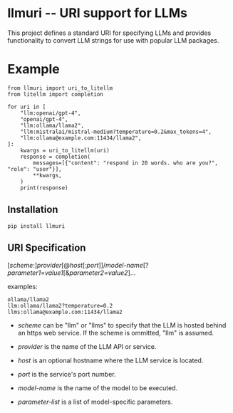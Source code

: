 # llmuri -- URI support for LLMs

This project defines a standard URI for specifying LLMs and provides functionality to
convert LLM strings for use with popular LLM packages.

# Example

```
from llmuri import uri_to_litellm
from litellm import completion

for uri in [
    "llm:openai/gpt-4",
    "openai/gpt-4",
    "llm:ollama/llama2",
    "llm:mistralai/mistral-medium?temperature=0.2&max_tokens=4",
    "llm:ollama@example.com:11434/llama2",
]:
    kwargs = uri_to_litellm(uri)
    response = completion(
        messages=[{"content": "respond in 20 words. who are you?", "role": "user"}],
        **kwargs,
    )
    print(response)
```

## Installation

```
pip install llmuri
```

## URI Specification

[*scheme*:]*provider*[@*host*[:*port*]]/*model-name*[?*parameter1*=*value1*[&*parameter2*=*value2*]...

examples:

```
ollama/llama2
llm:ollama/llama2?temperature=0.2
llms:ollama@example.com:11434/llama2
```

- *scheme* can be "llm" or "llms" to specify that the LLM is hosted behind
  an https web service.  If the scheme is ommitted, "llm" is assumed.

- *provider* is the name of the LLM API or service.

- *host* is an optional hostname where the LLM service is located.

- *port* is the service's port number.

- *model-name* is the name of the model to be executed.

- *parameter-list* is a list of model-specific parameters.
